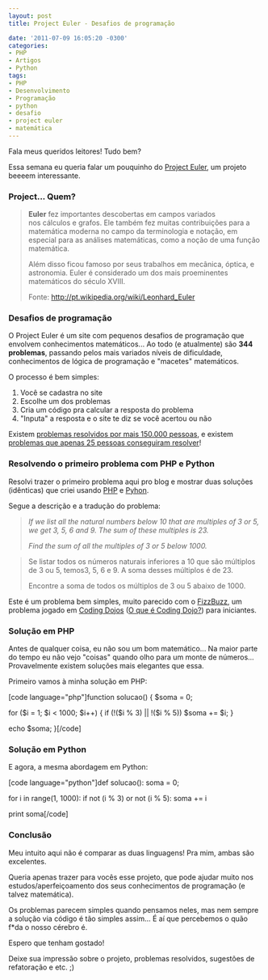 ```yaml
---
layout: post
title: Project Euler - Desafios de programação

date: '2011-07-09 16:05:20 -0300'
categories:
- PHP
- Artigos
- Python
tags:
- PHP
- Desenvolvimento
- Programação
- python
- desafio
- project euler
- matemática
---
```

<p>Fala meus queridos leitores! Tudo bem?</p>
<p>Essa semana eu queria falar um pouquinho do <a title="Project Euler" href="http://projecteuler.net/" target="_blank">Project Euler</a>, um projeto beeeem interessante.</p>
<h3>Project... Quem?</h3>
<blockquote><p><strong>Euler</strong> fez importantes descobertas em campos variados nos cálculos e grafos. Ele também fez muitas contribuições para a matemática moderna no campo da terminologia e notação, em especial para as análises matemáticas, como a noção de uma função matemática.</p>
<p>Além disso ficou famoso por seus trabalhos em mecânica, óptica, e astronomia. Euler é considerado um dos mais proeminentes matemáticos do século XVIII.</p>
<p>Fonte: <a href="http://pt.wikipedia.org/wiki/Leonhard_Euler">http://pt.wikipedia.org/wiki/Leonhard_Euler</a></p></blockquote>
<h3>Desafios de programação</h3>
<p>O Project Euler é um site com pequenos desafios de programação que envolvem conhecimentos matemáticos... Ao todo (e atualmente) são <strong>344 problemas</strong>, passando pelos mais variados níveis de dificuldade, conhecimentos de lógica de programação e "macetes" matemáticos.</p>
<p>O processo é bem simples:</p>
<ol>
<li>Você se cadastra no site</li>
<li>Escolhe um dos problemas</li>
<li>Cria um código pra calcular a resposta do problema</li>
<li>"Inputa" a resposta e o site te diz se você acertou ou não</li>
</ol>
<p>Existem <a href="http://projecteuler.net/index.php?section=problems&id=1" target="_blank">problemas resolvidos por mais 150.000 pessoas</a>, e existem <a href="http://projecteuler.net/index.php?section=problems&id=344" target="_blank">problemas que apenas 25 pessoas conseguiram resolver</a>!</p>
<h3>Resolvendo o primeiro problema com PHP e Python</h3>
<p>Resolvi trazer o primeiro problema aqui pro blog e mostrar duas soluções (idênticas) que criei usando <a href="http://blog.thiagobelem.net/desenvolvimento/php/" target="_blank">PHP</a> e <a href="http://blog.thiagobelem.net/desenvolvimento/python/" target="_blank">Pyhon</a>.</p>
<p>Segue a descrição e a tradução do problema:</p>
<blockquote><p><em>If we list all the natural numbers below 10 that are multiples of 3 or 5, we get 3, 5, 6 and 9. The sum of these multiples is 23.</em></p>
<p><em>Find the sum of all the multiples of 3 or 5 below 1000.</em></p></blockquote>
<blockquote><p>Se listar todos os números naturais inferiores a 10 que são múltiplos de 3 ou 5, temos3, 5, 6 e 9. A soma desses múltiplos é de 23.</p>
<p>Encontre a soma de todos os múltiplos de 3 ou 5 abaixo de 1000.</p></blockquote>
<p>Este é um problema bem simples, muito parecido com o <a href="http://en.wikipedia.org/wiki/Bizz_buzz" target="_blank">FizzBuzz</a>, um problema jogado em <a href="http://codingdojo.org/" target="_blank">Coding Dojos</a> (<a href="http://pet.inf.ufsc.br/dojo/o-que-eh-dojo/" target="_blank">O que é Coding Dojo?</a>) para iniciantes.</p>
<h3>Solução em PHP</h3>
<p>Antes de qualquer coisa, eu não sou um bom matemático... Na maior parte do tempo eu não vejo "coisas" quando olho para um monte de números... Provavelmente existem soluções mais elegantes que essa.</p>
<p>Primeiro vamos à minha solução em PHP:</p>
<p>[code language="php"]function solucao() {
	$soma = 0;</p>
<p>	for ($i = 1; $i < 1000; $i++) {
		if (!($i % 3) || !($i % 5))
			$soma += $i;
	}</p>
<p>	echo $soma;
}[/code]</p>
<h3>Solução em Python</h3>
<p>E agora, a mesma abordagem em Python:</p>
<p>[code language="python"]def solucao():
	soma = 0;</p>
<p>	for i in range(1, 1000):
		if not (i % 3) or not (i % 5):
			soma += i</p>
<p>	print soma[/code]</p>
<h3>Conclusão</h3>
<p>Meu intuito aqui não é comparar as duas linguagens! Pra mim, ambas são excelentes.</p>
<p>Queria apenas trazer para vocês esse projeto, que pode ajudar muito nos estudos/aperfeiçoamento dos seus conhecimentos de programação (e talvez matemática).</p>
<p>Os problemas parecem simples quando pensamos neles, mas nem sempre a solução via código é tão simples assim... É aí que percebemos o quão f*da o nosso cérebro é.</p>
<p>Espero que tenham gostado!</p>
<p>Deixe sua impressão sobre o projeto, problemas resolvidos, sugestões de refatoração e etc. ;)</p>

